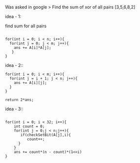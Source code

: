 Was asked in google > Find the sum of xor of all pairs
[3,5,6,8,2]


idea - 1:

find sum for all pairs

```

for(int i = 0; i < n; i++){
  for(int j = 0; j < m; j++){
    ans += A[i]*A[j];
   } 
}  

```

idea - 2::

```
for(int i = 0; i < m; i++){
  for(int j = i + 1; j < n; j++){
    ans += A[i][j];
  }
}

return 2*ans;

```

idea - 3::

```

for(int i = 0; i < 32; i++){
    int count = 0;
    for(int j = 0;j < n;j++){
       if(checkSetBit(A[j],i){
          count++;
      }  
    }
    ans += count*(n - count)*(1<<i)
}

```
